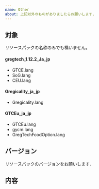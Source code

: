 ```yaml
---
name: Other
about: 上記以外のものがありましたらお願いします.  
---
```


## **対象**  
リソースパックの名称のみでも構いません。
#### gregtech_1.12.2_Ja_jp  
- GTCE.lang  
- SoG.lang  
- CEU.lang  
#### Gregicality_ja_jp  
- Gregicality.lang  
#### GTCEu_ja_jp
- GTCEu.lang  
- gycm.lang  
- GregTechFoodOption.lang
## **バージョン**  
リソースパックのバージョンをお願いします.

## **内容**  
